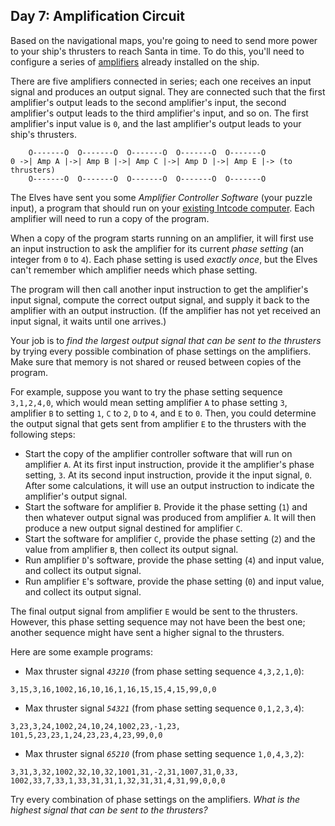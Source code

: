 Day 7: Amplification Circuit
----------------------------

Based on the navigational maps, you're going to need to send more power to your ship's thrusters to reach Santa in time. To do this, you'll need to configure a series of [amplifiers](https://en.wikipedia.org/wiki/Amplifier) already installed on the ship.


There are five amplifiers connected in series; each one receives an input signal and produces an output signal. They are connected such that the first amplifier's output leads to the second amplifier's input, the second amplifier's output leads to the third amplifier's input, and so on. The first amplifier's input value is `0`, and the last amplifier's output leads to your ship's thrusters.



```
    O-------O  O-------O  O-------O  O-------O  O-------O
0 ->| Amp A |->| Amp B |->| Amp C |->| Amp D |->| Amp E |-> (to thrusters)
    O-------O  O-------O  O-------O  O-------O  O-------O

```

The Elves have sent you some *Amplifier Controller Software* (your puzzle input), a program that should run on your [existing Intcode computer](5). Each amplifier will need to run a copy of the program.


When a copy of the program starts running on an amplifier, it will first use an input instruction to ask the amplifier for its current *phase setting* (an integer from `0` to `4`). Each phase setting is used *exactly once*, but the Elves can't remember which amplifier needs which phase setting.


The program will then call another input instruction to get the amplifier's input signal, compute the correct output signal, and supply it back to the amplifier with an output instruction. (If the amplifier has not yet received an input signal, it waits until one arrives.)


Your job is to *find the largest output signal that can be sent to the thrusters* by trying every possible combination of phase settings on the amplifiers. Make sure that memory is not shared or reused between copies of the program.


For example, suppose you want to try the phase setting sequence `3,1,2,4,0`, which would mean setting amplifier `A` to phase setting `3`, amplifier `B` to setting `1`, `C` to `2`, `D` to `4`, and `E` to `0`. Then, you could determine the output signal that gets sent from amplifier `E` to the thrusters with the following steps:


* Start the copy of the amplifier controller software that will run on amplifier `A`. At its first input instruction, provide it the amplifier's phase setting, `3`. At its second input instruction, provide it the input signal, `0`. After some calculations, it will use an output instruction to indicate the amplifier's output signal.
* Start the software for amplifier `B`. Provide it the phase setting (`1`) and then whatever output signal was produced from amplifier `A`. It will then produce a new output signal destined for amplifier `C`.
* Start the software for amplifier `C`, provide the phase setting (`2`) and the value from amplifier `B`, then collect its output signal.
* Run amplifier `D`'s software, provide the phase setting (`4`) and input value, and collect its output signal.
* Run amplifier `E`'s software, provide the phase setting (`0`) and input value, and collect its output signal.


The final output signal from amplifier `E` would be sent to the thrusters. However, this phase setting sequence may not have been the best one; another sequence might have sent a higher signal to the thrusters.


Here are some example programs:


* Max thruster signal *`43210`* (from phase setting sequence `4,3,2,1,0`):


```
3,15,3,16,1002,16,10,16,1,16,15,15,4,15,99,0,0
```
* Max thruster signal *`54321`* (from phase setting sequence `0,1,2,3,4`):


```
3,23,3,24,1002,24,10,24,1002,23,-1,23,  
101,5,23,23,1,24,23,23,4,23,99,0,0
```
* Max thruster signal *`65210`* (from phase setting sequence `1,0,4,3,2`):


```
3,31,3,32,1002,32,10,32,1001,31,-2,31,1007,31,0,33,  
1002,33,7,33,1,33,31,31,1,32,31,31,4,31,99,0,0,0
```


Try every combination of phase settings on the amplifiers. *What is the highest signal that can be sent to the thrusters?*


